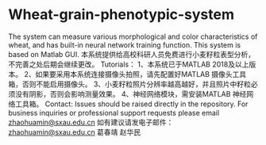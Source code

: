 # Wheat-grain-phenotypic-system
The system can measure various morphological and color characteristics of wheat, and has built-in neural network training function.
This system is based on Matlab GUI.
本系统提供给高校科研人员免费进行小麦籽粒表型分析，不完善之处后期会继续更改。
Tutorials：
1、本系统已于MATLAB 2018及以上版本。
2、如果要采用本系统连接摄像头拍照，请先配置好MATLAB 摄像头工具箱，否则不能启用摄像头。
3、小麦籽粒照片分辨率越高越好，并且照片中籽粒必须没有阴影，否则会影响测量效果。
4、神经网络模块，需安装MATLAB 神经网络工具箱。
Contact:
Issues should be raised directly in the repository. For business inquiries or professional support requests please  email zhaohuamin@sxau.edu.cn 
如有建议请发电子邮件： zhaohuamin@sxau.edu.cn  葛春靖 赵华民
